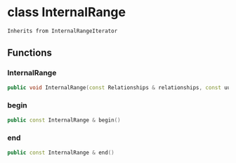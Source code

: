 # class InternalRange


```cpp
Inherits from InternalRangeIterator
```



## Functions

### InternalRange

```cpp
public void InternalRange(const Relationships & relationships, const uuid & component_id)
```


### begin

```cpp
public const InternalRange & begin()
```


### end

```cpp
public const InternalRange & end()
```




